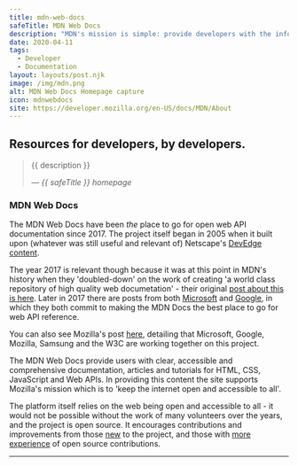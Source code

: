 ```yaml
---
title: mdn-web-docs
safeTitle: MDN Web Docs
description: "MDN's mission is simple: provide developers with the information they need to easily build projects on the open Web."
date: 2020-04-11
tags:
  - Developer
  - Documentation
layout: layouts/post.njk
image: /img/mdn.png
alt: MDN Web Docs Homepage capture
icon: mdnwebdocs
site: https://developer.mozilla.org/en-US/docs/MDN/About
---
```


<div class="box">

## Resources for developers, by developers.

<!-- <figure class="image">
<img alt="{{ alt }}" src="{{ image }}">
</figure> -->

> {{ description }}
>
> <cite>&mdash; {{ safeTitle }} homepage</cite>


### MDN Web Docs
The MDN Web Docs have been *the* place to go for open web API documentation since 2017. The project itself began in 2005 when it built upon (whatever was still useful and relevant of) Netscape's [DevEdge content](https://web.archive.org/web/*/devedge.netscape.com).

The year 2017 is relevant though because it was at this point in MDN's history when they 'doubled-down' on the work of creating 'a world class repository of high quality web documetation' - their original [post about this is here](https://blog.mozilla.org/opendesign/future-mdn-focus-web-docs/). Later in 2017 there are posts from both [Microsoft](https://blogs.windows.com/msedgedev/2017/10/18/documenting-web-together-mdn-web-docs/) and [Google](https://blog.chromium.org/2017/10/building-unified-documentation-for-web.html), in which they both commit to making the MDN Docs the best place to go for web API reference.

You can also see Mozilla's post [here](https://blog.mozilla.org/blog/2017/10/18/mozilla-brings-microsoft-google-w3c-samsung-together-create-cross-browser-documentation-mdn/), detailing that Microsoft, Google, Mozilla, Samsung and the W3C are working together on this project.

The MDN Web Docs provide users with clear, accessible and comprehensive documentation, articles and tutorials for HTML, CSS, JavaScript and Web APIs. In providing this content the site supports Mozilla's mission which is to 'keep the internet open and accessible to all'.

The platform itself relies on the web being open and accessible to all - it would not be possible without the work of many volunteers over the years, and the project is open source. It encourages contributions and improvements from those [new](https://developer.mozilla.org/en-US/docs/MDN/Getting_started) to the project, and those with [more experience](https://developer.mozilla.org/en-US/docs/MDN/Contribute) of open source contributions.


</div>

---